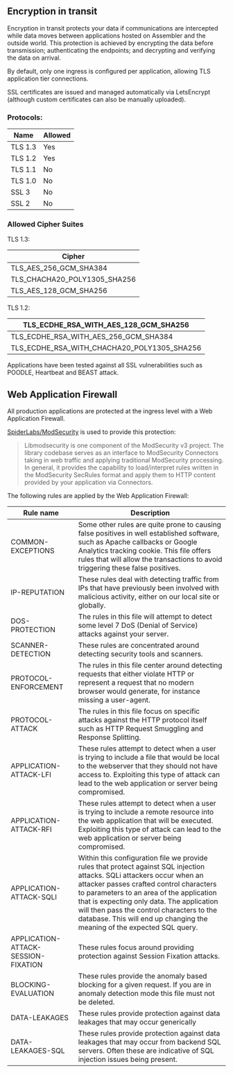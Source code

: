 ## Encryption in transit

Encryption in transit protects your data if communications are intercepted while data moves between applications hosted on Assembler and the outside world. This protection is achieved by encrypting the data before transmission; authenticating the endpoints; and decrypting and verifying the data on arrival.

By default, only one ingress is configured per application, allowing  TLS application tier connections. 

SSL certificates are issued and managed automatically via LetsEncrypt (although custom certificates can also be manually uploaded).

### Protocols:

| **Name** | **Allowed** |
|----------|-------------|
| TLS 1.3  | Yes         |
| TLS 1.2  | Yes         |
| TLS 1.1  | No          |
| TLS 1.0  | No          |
| SSL 3    | No          |
| SSL 2    | No          |

### Allowed Cipher Suites

TLS 1.3:

| **Cipher**                    |
|-------------------------------|
| TLS_AES_256_GCM_SHA384        |
| TLS_CHACHA20_POLY1305_SHA256  |
| TLS_AES_128_GCM_SHA256        |

TLS 1.2:

| TLS_ECDHE_RSA_WITH_AES_128_GCM_SHA256        |
|----------------------------------------------|
| TLS_ECDHE_RSA_WITH_AES_256_GCM_SHA384        |
| TLS_ECDHE_RSA_WITH_CHACHA20_POLY1305_SHA256  |

Applications have been tested against all SSL vulnerabilities such as POODLE, Heartbeat and BEAST attack.

## Web Application Firewall

All production applications are protected at the ingress level with a Web Application Firewall. 

[SpiderLabs/ModSecurity](https://github.com/SpiderLabs/ModSecurity) is used to provide this protection:

> Libmodsecurity is one component of the ModSecurity v3 project. The library codebase serves as an interface to ModSecurity Connectors taking in web traffic and applying traditional ModSecurity processing. In general, it provides the capability to load/interpret rules written in the ModSecurity SecRules format and apply them to HTTP content provided by your application via Connectors.

The following rules are applied by the Web Application Firewall:

| **Rule name**                       | **Description**                                                                                                                                                                                                                                                                                                                                                                      |
|-------------------------------------|--------------------------------------------------------------------------------------------------------------------------------------------------------------------------------------------------------------------------------------------------------------------------------------------------------------------------------------------------------------------------------------|
| COMMON-EXCEPTIONS                   | Some other rules are quite prone to causing false positives in well established software, such as Apache callbacks or Google Analytics tracking cookie. This file offers rules that will allow the transactions to avoid triggering these false positives.                                                                                                                           |
| IP-REPUTATION                       | These rules deal with detecting traffic from IPs that have previously been involved with malicious activity, either on our local site or globally.                                                                                                                                                                                                                                   |
| DOS-PROTECTION                      | The rules in this file will attempt to detect some level 7 DoS (Denial of Service) attacks against your server.                                                                                                                                                                                                                                                                      |
| SCANNER-DETECTION                   | These rules are concentrated around detecting security tools and scanners.                                                                                                                                                                                                                                                                                                           |
| PROTOCOL-ENFORCEMENT                | The rules in this file center around detecting requests that either violate HTTP or represent a request that no modern browser would generate, for instance missing a user-agent.                                                                                                                                                                                                    |
| PROTOCOL-ATTACK                     | The rules in this file focus on specific attacks against the HTTP protocol itself such as HTTP Request Smuggling and Response Splitting.                                                                                                                                                                                                                                             |
| APPLICATION-ATTACK-LFI              | These rules attempt to detect when a user is trying to include a file that would be local to the webserver that they should not have access to. Exploiting this type of attack can lead to the web application or server being compromised.                                                                                                                                          |
| APPLICATION-ATTACK-RFI              | These rules attempt to detect when a user is trying to include a remote resource into the web application that will be executed. Exploiting this type of attack can lead to the web application or server being compromised.                                                                                                                                                         |
| APPLICATION-ATTACK-SQLI             | Within this configuration file we provide rules that protect against SQL injection attacks. SQLi attackers occur when an attacker passes crafted control characters to parameters to an area of the application that is expecting only data. The application will then pass the control characters to the database. This will end up changing the meaning of the expected SQL query. |
| APPLICATION-ATTACK-SESSION-FIXATION | These rules focus around providing protection against Session Fixation attacks.                                                                                                                                                                                                                                                                                                      |
| BLOCKING-EVALUATION                 | These rules provide the anomaly based blocking for a given request. If you are in anomaly detection mode this file must not be deleted.                                                                                                                                                                                                                                              |
| DATA-LEAKAGES                       | These rules provide protection against data leakages that may occur generically                                                                                                                                                                                                                                                                                                      |
| DATA-LEAKAGES-SQL                   | These rules provide protection against data leakages that may occur from backend SQL servers. Often these are indicative of SQL injection issues being present.                                                                                                                                                                                                                      |